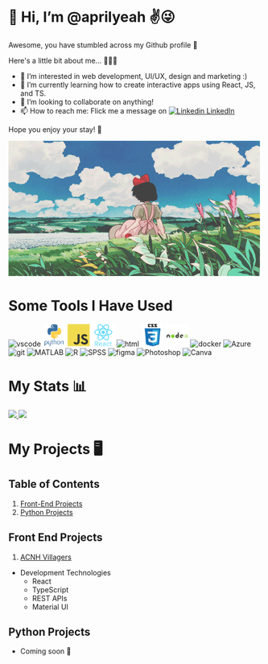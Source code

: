 # 👋 Hi, I’m @aprilyeah ✌️😜

Awesome, you have stumbled across my Github profile 🤩 

Here's a little bit about me... 💁🏻‍♀️

- 👀 I’m interested in web development, UI/UX, design and marketing :)
- 🌱 I’m currently learning how to create interactive apps using React, JS, and TS.
- 💞️ I’m looking to collaborate on anything!
- 📫 How to reach me: Flick me a message on [![Linkedin](https://i.stack.imgur.com/gVE0j.png) LinkedIn](https://www.linkedin.com/in/aprilchen64/)

Hope you enjoy your stay! 🥰

![chill](Ghibli-1-chill.gif)

# Some Tools I Have Used

<p align="left">
<img src="https://cdn.jsdelivr.net/gh/devicons/devicon/icons/vscode/vscode-original.svg" alt="vscode" width="45" height="45"/>
<img src="https://raw.githubusercontent.com/devicons/devicon/master/icons/python/python-original-wordmark.svg" alt="python" width="45" height="45" />
<img src="https://raw.githubusercontent.com/devicons/devicon/master/icons/javascript/javascript-original.svg" alt="javascript" width="45" height="45" />
<img src="https://raw.githubusercontent.com/devicons/devicon/master/icons/react/react-original-wordmark.svg" alt="react" width="45" height="45" />
<img src="https://cdn.jsdelivr.net/gh/devicons/devicon/icons/html5/html5-original.svg" alt="html" width="45" height="45"/>
<img src="https://raw.githubusercontent.com/devicons/devicon/master/icons/css3/css3-original-wordmark.svg" alt="css3" width="45" height="45" />
<img src="https://raw.githubusercontent.com/devicons/devicon/master/icons/nodejs/nodejs-original-wordmark.svg" alt="nodejs" width="45" height="45" />
<img src="https://cdn.jsdelivr.net/gh/devicons/devicon/icons/docker/docker-original.svg" alt="docker" width="45" height="45"/>
<img src="https://cdn.jsdelivr.net/gh/devicons/devicon/icons/azure/azure-original.svg" alt="Azure" width="45" height="45"/>
<img src="https://cdn.jsdelivr.net/gh/devicons/devicon/icons/git/git-original.svg" alt="git" width="45" height="45"/> 
<img src="https://cdn.jsdelivr.net/gh/devicons/devicon/icons/matlab/matlab-original.svg" alt="MATLAB" width="45" height="45"/>  
<img src="https://cdn4.iconfinder.com/data/icons/logos-and-brands/512/285_R_Project_logo-256.png" alt="R" width="45" height="45"/>   
<img src="https://cdn.jsdelivr.net/gh/devicons/devicon/icons/spss/spss-original.svg" alt="SPSS" width="45" height="45"/>   
<img src="https://cdn.jsdelivr.net/gh/devicons/devicon/icons/figma/figma-original.svg" alt="figma" width="45" height="45"/>  
<img src="https://cdn.jsdelivr.net/gh/devicons/devicon/icons/photoshop/photoshop-plain.svg" alt="Photoshop" width="45" height="45"/>  
<img src="https://cdn.jsdelivr.net/gh/devicons/devicon/icons/canva/canva-original.svg" alt="Canva" width="45" height="45"/>  

</p>


# My Stats 📊
<a href="https://github.com/aprilyeah">
  <img height="180em" src="https://github-readme-stats.vercel.app/api?username=aprilyeah&theme=default&show_icons=true" />
  <img height="180em" src="https://github-readme-stats.vercel.app/api/top-langs/?username=aprilyeah&theme=default&layout=compact" />
</a>

# My Projects 🖥

## Table of Contents
1. [Front-End Projects](#front-end-projects)
2. [Python Projects](#python-projects)


## Front End Projects
1. [ACNH Villagers](https://github.com/aprilyeah/ACNH-Villagers) 
  * Development Technologies
    * React
    * TypeScript
    * REST APIs
    * Material UI

## Python Projects
* Coming soon 👀


<!---
aprilyeah/aprilyeah is a ✨ special ✨ repository because its `README.md` (this file) appears on your GitHub profile.
You can click the Preview link to take a look at your changes.
--->

